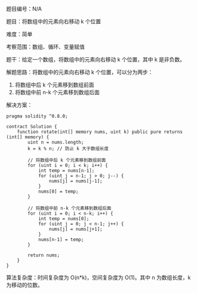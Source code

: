 题目编号：N/A

题目：将数组中的元素向右移动 k 个位置

难度：简单

考察范围：数组、循环、变量赋值

题干：给定一个数组，将数组中的元素向右移动 k 个位置，其中 k 是非负数。

解题思路：将数组中的元素向右移动 k 个位置，可以分为两步：

1. 将数组中后 k 个元素移到数组前面
2. 将数组中前 n-k 个元素移到数组后面

解决方案：

```
pragma solidity ^0.8.0;

contract Solution {
    function rotate(int[] memory nums, uint k) public pure returns (int[] memory) {
        uint n = nums.length;
        k = k % n; // 防止 k 大于数组长度

        // 将数组中后 k 个元素移到数组前面
        for (uint i = 0; i < k; i++) {
            int temp = nums[n-1];
            for (uint j = n-1; j > 0; j--) {
                nums[j] = nums[j-1];
            }
            nums[0] = temp;
        }

        // 将数组中前 n-k 个元素移到数组后面
        for (uint i = 0; i < n-k; i++) {
            int temp = nums[0];
            for (uint j = 0; j < n-1; j++) {
                nums[j] = nums[j+1];
            }
            nums[n-1] = temp;
        }

        return nums;
    }
}
```

算法复杂度：时间复杂度为 O(n*k)，空间复杂度为 O(1)。其中 n 为数组长度，k 为移动的位数。